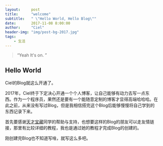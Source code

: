 ```yaml
---
layout:     post
title:      "welcome"
subtitle:   " \"Hello World, Hello Blog\""
date:       2017-11-08 8:00:00
author:     "Ciel"
header-img: "img/post-bg-2017.jpg"
tags:
    - 生活
---
```


> “Yeah It's on. ”

## Hello World

Ciel的Blog就这么开通了。



2017年，Ciel终于下定决心开通一个个人博客，让自己能够有动力去写一点东西。作为一个程序员，果然还是要有一个能随意定制的博客才显得高端哈哈哈。在此之前，从来没有写过Blog，但是我相信搭完这个Blog后能够慢慢将自己学到的东西记录下来。



首先要感谢[天才宝藏](https://zhuowl.github.io/)同学的帮助与支持，也想要这样的Blog的朋友可以走友情链接，那里有比较详细的教程，我也是通过她的教程才完成Blog的创建的。



刚创建完Blog也不知道写啥，就写这么多吧。
